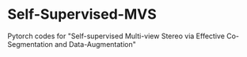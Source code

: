 # Self-Supervised-MVS
Pytorch codes for "Self-supervised Multi-view Stereo via Effective Co-Segmentation and Data-Augmentation"
